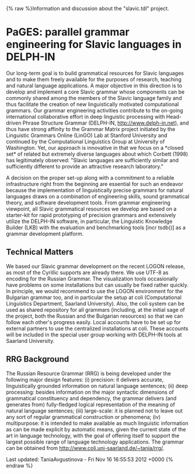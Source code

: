 {% raw %}Information and discussion about the "slavic.tdl" project.

# PaGES: parallel grammar engineering for Slavic languages in DELPH-IN

Our long-term goal is to build grammatical resources for Slavic
languages and to make them freely available for the purposes of
research, teaching and natural language applications. A major objective
in this direction is to develop and implement a core Slavic grammar
whose components can be commonly shared among the members of the Slavic
language family and thus facilitate the creation of new linguistically
motivated computational grammars. Our grammar engineering activities
contribute to the on-going international collaborative effort in deep
linguistic processing with Head-driven Phrase Structure Grammar
(DELPH-IN, <http://www.delph-in.net>), and thus have strong affinity to
the Grammar Matrix project initiated by the Linguistic Grammars Online
(LinGO) Lab at Stanford University and continued by the Computational
Linguistics Group at University of Washington. Yet, our approach is
innovative in that we focus on a \*closed set\* of related but extremely
diverse languages about which Corbett (1998) has legitimately observed:
"Slavic languages are sufficiently similar and sufficiently different to
provide an attractive research laboratory."

A decision on the proper set-up along with a commitment to a reliable
infrastructure right from the beginning are essential for such an
endeavor because the implementation of linguistically precise grammars
for natural languages draws on a combination of engineering skills,
sound grammatical theory, and software development tools. From grammar
engineering viewpoint, all Slavic grammatical resources we develop are
based on a starter-kit for rapid prototyping of precision grammars and
extensively utilize the DELPH-IN software, in particular, the Linguistic
Knowledge Builder (LKB) with the evaluation and benchmarking tools
\[incr tsdb()\] as a grammar development platform.

## Technical Matters

We based our Slavic grammar development on the recent LOGON release, as
most of the Cyrillic supports are already there. We use UTF-8 as
encoding for the Russian Grammar. The visualization tools occasionally
have problems on some installations but can usually be fixed rather
quickly. In principle, we would recommend to use the LOGON environment
for the Bulgarian grammar too, and in particular the setup at coli
(Computational Linguistics Department, Saarland University). Also, the
coli system can be used as shared repository for all grammars
(including, at the initial sage of the project, both the Russian and the
Bulgarian resources) so that we can follow each other's progress easily.
Local accounts have to be set up for external partners to use the
centralized installations at coli. These accounts will be included in
the special user group working with DELPH-IN tools at Saarland
University.

## RRG Background

The Russian Resource Grammar (RRG) is being developed under the
following major design features: (i) precision: it delivers accurate,
linguistically grounded information on natural language sentences; (ii)
deep processing: besides information on the major syntactic dimensions
of grammatical constituency and dependency, the grammar delivers (and
generates from) fully-fledged logical representation of the meaning of
natural language sentences; (iii) large-scale: it is planned not to
leave out any sort of regular grammatical construction or phenomena;
(iv) multipurpose: it is intended to make available as much linguistic
information as can be made explicit by automatic means, given the
current state of the art in language technology, with the goal of
offering itself to support the largest possible range of language
technology applications. The grammar can be obtained from
<http://www.coli.uni-saarland.de/~tania/rrg/>.

Last updated: TaniaAvgustinova - Fri Nov 16 16:55:53 2012 +0000
{% endraw %}